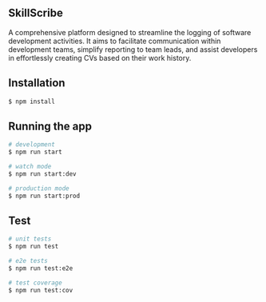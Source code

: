 ## SkillScribe
A comprehensive platform designed to streamline the logging of software development activities. It aims to facilitate communication within development teams, simplify reporting to team leads, and assist developers in effortlessly creating CVs based on their work history.

## Installation

```bash
$ npm install
```

## Running the app

```bash
# development
$ npm run start

# watch mode
$ npm run start:dev

# production mode
$ npm run start:prod
```

## Test

```bash
# unit tests
$ npm run test

# e2e tests
$ npm run test:e2e

# test coverage
$ npm run test:cov
```

